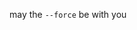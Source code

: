 <!--  👋 Hello Stranger -->

<!--   [![@atharane's Holopin board](https://holopin.io/api/user/board?user=atharane)](https://holopin.io/@atharane) -->

<!--  [![atharane's GitHub | Dependencies](https://stats.quine.sh/atharane/dependencies?theme=dark)](https://quine.sh?utm_source=widgets&utm_campaign=atharane) -->

<!-- [![atharane's GitHub | Stats](https://stats.quine.sh/atharane/github?theme=dark)](https://quine.sh?utm_source=widgets&utm_campaign=atharane)n -->

<!-- A full-stack developer with proficiency in cloud computing and DevOps. -->


<!-- [![Atharva's GitHub stats](https://github-readme-stats.vercel.app/api?username=atharane)](https://github.com/anuraghazra/github-readme-stats) -->


<!-- - 🔭 Currently working on Contest Calender -->
<!-- - 🌱 Currently learning NextJS -->
<!-- - 👯 I’m looking to collaborate on ... -->
<!-- - 🤔 I’m looking for help with ... -->
<!-- - 💬 Ask me about ... -->
may the `--force` be with you
<!-- - ⚡ Fun fact: ... -->

